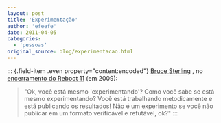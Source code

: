 ```yaml
---
layout: post
title: 'Experimentação'
author: 'efeefe'
date: 2011-04-05
categories:
  - 'pessoas'
original_source: blog/experimentacao.html
---
```


::: {.field-item .even property="content:encoded"}
[Bruce Sterling](http://twitter.com/bruces) , no [encerramento do Reboot 11](http://video.reboot.dk/video/486788/bruce-sterling-reboot-11) (em 2009):

> \"Ok, você está mesmo \'experimentando\'? Como você sabe se está mesmo experimentando? Você está trabalhando metodicamente e está publicando os resultados! Não é um experimento se você não publicar em um formato verificável e refutável, ok?\"
:::
